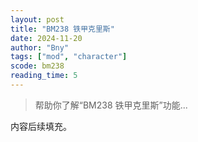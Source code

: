 ```yaml
---
layout: post
title: "BM238 铁甲克里斯"
date: 2024-11-20
author: "Bny"
tags: ["mod", "character"]
scode: bm238
reading_time: 5
---
```


> 帮助你了解“BM238 铁甲克里斯”功能...

内容后续填充。
